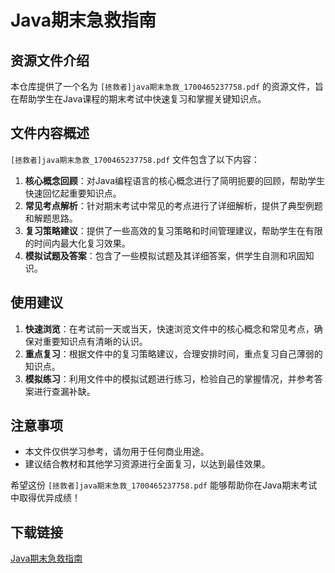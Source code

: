 # Java期末急救指南

## 资源文件介绍

本仓库提供了一个名为 `[拯救者]java期末急救_1700465237758.pdf` 的资源文件，旨在帮助学生在Java课程的期末考试中快速复习和掌握关键知识点。

## 文件内容概述

`[拯救者]java期末急救_1700465237758.pdf` 文件包含了以下内容：

1. **核心概念回顾**：对Java编程语言的核心概念进行了简明扼要的回顾，帮助学生快速回忆起重要知识点。
2. **常见考点解析**：针对期末考试中常见的考点进行了详细解析，提供了典型例题和解题思路。
3. **复习策略建议**：提供了一些高效的复习策略和时间管理建议，帮助学生在有限的时间内最大化复习效果。
4. **模拟试题及答案**：包含了一些模拟试题及其详细答案，供学生自测和巩固知识。

## 使用建议

1. **快速浏览**：在考试前一天或当天，快速浏览文件中的核心概念和常见考点，确保对重要知识点有清晰的认识。
2. **重点复习**：根据文件中的复习策略建议，合理安排时间，重点复习自己薄弱的知识点。
3. **模拟练习**：利用文件中的模拟试题进行练习，检验自己的掌握情况，并参考答案进行查漏补缺。

## 注意事项

- 本文件仅供学习参考，请勿用于任何商业用途。
- 建议结合教材和其他学习资源进行全面复习，以达到最佳效果。

希望这份 `[拯救者]java期末急救_1700465237758.pdf` 能够帮助你在Java期末考试中取得优异成绩！

## 下载链接

[Java期末急救指南](https://pan.quark.cn/s/e012028b2017)